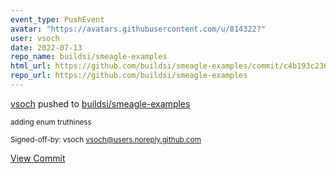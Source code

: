 ```yaml
---
event_type: PushEvent
avatar: "https://avatars.githubusercontent.com/u/814322?"
user: vsoch
date: 2022-07-13
repo_name: buildsi/smeagle-examples
html_url: https://github.com/buildsi/smeagle-examples/commit/c4b193c2360aad0f2f082f953a769ec524877248
repo_url: https://github.com/buildsi/smeagle-examples
---
```


<a href='https://github.com/vsoch' target='_blank'>vsoch</a> pushed to <a href='https://github.com/buildsi/smeagle-examples' target='_blank'>buildsi/smeagle-examples</a>

<small>adding enum truthiness

Signed-off-by: vsoch <vsoch@users.noreply.github.com></small>

<a href='https://github.com/buildsi/smeagle-examples/commit/c4b193c2360aad0f2f082f953a769ec524877248' target='_blank'>View Commit</a>